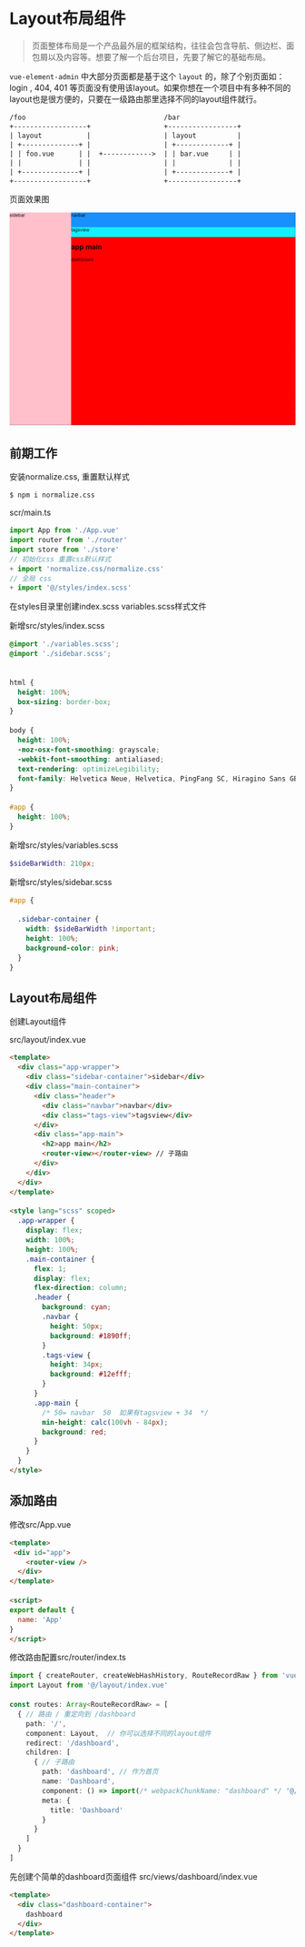 # Layout布局组件

> 页面整体布局是一个产品最外层的框架结构，往往会包含导航、侧边栏、面包屑以及内容等。想要了解一个后台项目，先要了解它的基础布局。

`vue-element-admin` 中大部分页面都是基于这个 `layout` 的，除了个别页面如：login , 404, 401 等页面没有使用该layout。如果你想在一个项目中有多种不同的layout也是很方便的，只要在一级路由那里选择不同的layout组件就行。

```
/foo                                  /bar
+------------------+                  +-----------------+
| layout           |                  | layout          |
| +--------------+ |                  | +-------------+ |
| | foo.vue      | |  +------------>  | | bar.vue     | |
| |              | |                  | |             | |
| +--------------+ |                  | +-------------+ |
+------------------+                  +-----------------+
```

页面效果图

![](2021-03-14-13-19-18.png)

## 前期工作

安装normalize.css, 重置默认样式

```bash
$ npm i normalize.css
```

scr/main.ts
```ts
import App from './App.vue'
import router from './router'
import store from './store'
// 初始化css 重置css默认样式
+ import 'normalize.css/normalize.css'
// 全局 css
+ import '@/styles/index.scss'
```

在styles目录里创建index.scss variables.scss样式文件

新增src/styles/index.scss
```scss
@import './variables.scss';
@import './sidebar.scss';


html {
  height: 100%;
  box-sizing: border-box;
}

body {
  height: 100%;
  -moz-osx-font-smoothing: grayscale;
  -webkit-font-smoothing: antialiased;
  text-rendering: optimizeLegibility;
  font-family: Helvetica Neue, Helvetica, PingFang SC, Hiragino Sans GB, Microsoft YaHei, Arial, sans-serif;
}

#app {
  height: 100%;
}
```

新增src/styles/variables.scss
```scss
$sideBarWidth: 210px;
```

新增src/styles/sidebar.scss
```scss
#app {

  .sidebar-container {
    width: $sideBarWidth !important;
    height: 100%;
    background-color: pink;
  }
} 
```

## Layout布局组件

创建Layout组件

src/layout/index.vue
```html
<template>
  <div class="app-wrapper"> 
    <div class="sidebar-container">sidebar</div>
    <div class="main-container">
      <div class="header">
        <div class="navbar">navbar</div>
        <div class="tags-view">tagsview</div>
      </div>
      <div class="app-main">
        <h2>app main</h2>
        <router-view></router-view> // 子路由
      </div>
    </div>
  </div>
</template>

<style lang="scss" scoped>
  .app-wrapper {
    display: flex;
    width: 100%;
    height: 100%;
    .main-container {
      flex: 1;
      display: flex;
      flex-direction: column;
      .header {
        background: cyan;
        .navbar {
          height: 50px;
          background: #1890ff;
        }
        .tags-view {
          height: 34px;
          background: #12efff;
        }
      }
      .app-main {
        /* 50= navbar  50  如果有tagsview + 34  */
        min-height: calc(100vh - 84px);
        background: red;
      }
    }
  }
</style>
```

## 添加路由

修改src/App.vue

```html
<template>
 <div id="app">
    <router-view />
  </div>
</template>

<script>
export default {
  name: 'App'
}
</script>
```

修改路由配置src/router/index.ts

```ts
import { createRouter, createWebHashHistory, RouteRecordRaw } from 'vue-router'
import Layout from '@/layout/index.vue'

const routes: Array<RouteRecordRaw> = [
  { // 路由 / 重定向到 /dashboard
    path: '/',
    component: Layout,  // 你可以选择不同的layout组件
    redirect: '/dashboard',
    children: [
      { // 子路由
        path: 'dashboard', // 作为首页
        name: 'Dashboard',
        component: () => import(/* webpackChunkName: "dashboard" */ '@/views/dashboard/index.vue'),
        meta: {
          title: 'Dashboard'
        }
      }
    ]
  }
]
```

先创建个简单的dashboard页面组件
src/views/dashboard/index.vue

```html
<template>
  <div class="dashboard-container">
    dashboard
  </div>
</template>
```
